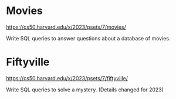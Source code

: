 # Movies

https://cs50.harvard.edu/x/2023/psets/7/movies/

Write SQL queries to answer questions about a database of movies.

# Fiftyville

https://cs50.harvard.edu/x/2023/psets/7/fiftyville/

Write SQL queries to solve a mystery. (Details changed for 2023)
